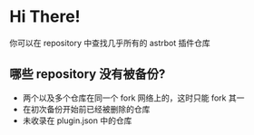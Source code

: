 # Hi There!

你可以在 repository 中查找几乎所有的 astrbot 插件仓库

## 哪些 repository 没有被备份?

- 两个以及多个仓库在同一个 fork 网络上的，这时只能 fork 其一
- 在初次备份开始前已经被删除的仓库
- 未收录在 plugin.json 中的仓库
